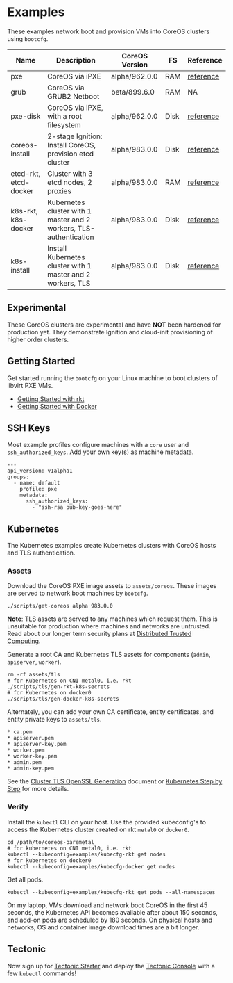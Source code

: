 
# Examples

These examples network boot and provision VMs into CoreOS clusters using `bootcfg`.

| Name       | Description | CoreOS Version | FS | Reference | 
|------------|-------------|----------------|----|-----------|
| pxe | CoreOS via iPXE | alpha/962.0.0 | RAM | [reference](https://coreos.com/os/docs/latest/booting-with-ipxe.html) |
| grub | CoreOS via GRUB2 Netboot | beta/899.6.0 | RAM | NA |
| pxe-disk | CoreOS via iPXE, with a root filesystem | alpha/962.0.0 | Disk | [reference](https://coreos.com/os/docs/latest/booting-with-ipxe.html) |
| coreos-install | 2-stage Ignition: Install CoreOS, provision etcd cluster | alpha/983.0.0 | Disk | [reference](https://coreos.com/os/docs/latest/installing-to-disk.html) |
| etcd-rkt, etcd-docker | Cluster with 3 etcd nodes, 2 proxies | alpha/983.0.0 | RAM | [reference](https://coreos.com/os/docs/latest/cluster-architectures.html) |
| k8s-rkt, k8s-docker | Kubernetes cluster with 1 master and 2 workers, TLS-authentication | alpha/983.0.0 | Disk | [reference](https://github.com/coreos/coreos-kubernetes) |
| k8s-install | Install Kubernetes cluster with 1 master and 2 workers, TLS | alpha/983.0.0 | Disk | [reference](https://github.com/coreos/coreos-kubernetes) |

## Experimental

These CoreOS clusters are experimental and have **NOT** been hardened for production yet. They demonstrate Ignition and cloud-init provisioning of higher order clusters.

## Getting Started

Get started running the `bootcfg` on your Linux machine to boot clusters of libvirt PXE VMs.

* [Getting Started with rkt](../Documentation/getting-started-rkt.md)
* [Getting Started with Docker](../Documentation/getting-started-docker.md)

## SSH Keys

Most example profiles configure machines with a `core` user and `ssh_authorized_keys`. Add your own key(s) as machine metadata.

    ---
    api_version: v1alpha1
    groups:
      - name: default
        profile: pxe
        metadata:
          ssh_authorized_keys:
            - "ssh-rsa pub-key-goes-here"

## Kubernetes

The Kubernetes examples create Kubernetes clusters with CoreOS hosts and TLS authentication.

### Assets

Download the CoreOS PXE image assets to `assets/coreos`. These images are served to network boot machines by `bootcfg`.

    ./scripts/get-coreos alpha 983.0.0

**Note**: TLS assets are served to any machines which request them. This is unsuitable for production where machines and networks are untrusted. Read about our longer term security plans at [Distributed Trusted Computing](https://coreos.com/blog/coreos-trusted-computing.html).

Generate a root CA and Kubernetes TLS assets for components (`admin`, `apiserver`, `worker`).

    rm -rf assets/tls
    # for Kubernetes on CNI metal0, i.e. rkt
    ./scripts/tls/gen-rkt-k8s-secrets
    # for Kubernetes on docker0
    ./scripts/tls/gen-docker-k8s-secrets

Alternately, you can add your own CA certificate, entity certificates, and entity private keys to `assets/tls`.

    * ca.pem
    * apiserver.pem
    * apiserver-key.pem
    * worker.pem
    * worker-key.pem
    * admin.pem
    * admin-key.pem

See the [Cluster TLS OpenSSL Generation](https://coreos.com/kubernetes/docs/latest/openssl.html) document or [Kubernetes Step by Step](https://coreos.com/kubernetes/docs/latest/getting-started.html) for more details.

### Verify

Install the `kubectl` CLI on your host. Use the provided kubeconfig's to access the Kubernetes cluster created on rkt `metal0` or `docker0`.

    cd /path/to/coreos-baremetal
    # for kubernetes on CNI metal0, i.e. rkt
    kubectl --kubeconfig=examples/kubecfg-rkt get nodes
    # for kubernetes on docker0
    kubectl --kubeconfig=examples/kubecfg-docker get nodes

Get all pods.

    kubectl --kubeconfig=examples/kubecfg-rkt get pods --all-namespaces

On my laptop, VMs download and network boot CoreOS in the first 45 seconds, the Kubernetes API becomes available after about 150 seconds, and add-on pods are scheduled by 180 seconds. On physical hosts and networks, OS and container image download times are a bit longer.

## Tectonic

Now sign up for [Tectonic Starter](https://tectonic.com/starter/) and deploy the [Tectonic Console](https://tectonic.com/enterprise/docs/latest/deployer/tectonic_console.html) with a few `kubectl` commands!

